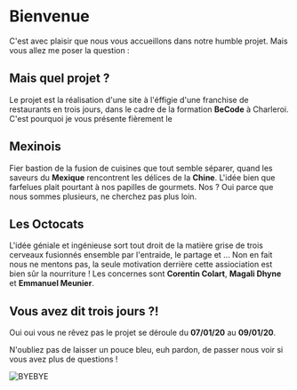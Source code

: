 # Bienvenue

C'est avec plaisir que nous vous accueillons dans notre humble projet. Mais vous allez me poser la question :

## Mais quel projet ?

Le projet est la réalisation d'une site à l'éffigie d'une franchise de restaurants en trois jours, dans le cadre de la formation **BeCode** à Charleroi. C'est pourquoi je vous présente fièrement le 

## Mexinois

Fier bastion de la fusion de cuisines que tout semble séparer, quand les saveurs du **Mexique** rencontrent les délices de la **Chine**. L'idée bien que farfelues plait pourtant à nos papilles de gourmets. Nos ? Oui parce que nous sommes plusieurs, ne cherchez pas plus loin.

## Les Octocats 

L'idée géniale et ingénieuse sort tout droit de la matière grise de trois cerveaux fusionnés ensemble par l'entraide, le partage et ... Non en fait nous ne mentons pas, la seule motivation derrière cette assiociation est bien sûr la nourriture ! Les concernes sont **Corentin Colart**, **Magali Dhyne** et **Emmanuel Meunier**.

## Vous avez dit trois jours ?!

Oui oui vous ne rêvez pas le projet se déroule du **07/01/20** au **09/01/20**.

N'oubliez pas de laisser un pouce bleu, euh pardon, de passer nous voir si vous avez plus de questions !

![BYEBYE](https://media.giphy.com/media/1xucXbDnMIYkU/source.gif)